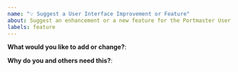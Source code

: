 ```yaml
---
name: "💡 Suggest a User Interface Improvement or Feature"
about: Suggest an enhancement or a new feature for the Portmaster User Interface
labels: feature
---
```


**What would you like to add or change?**:



**Why do you and others need this?**:



